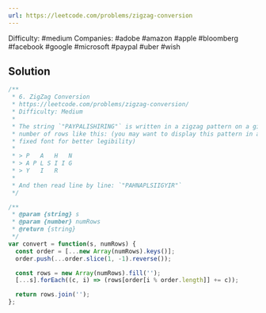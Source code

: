 ```yaml
---
url: https://leetcode.com/problems/zigzag-conversion
---
```


Difficulty: #medium
Companies: #adobe #amazon #apple #bloomberg #facebook #google #microsoft #paypal #uber #wish

## Solution

```javascript
/**
 * 6. ZigZag Conversion
 * https://leetcode.com/problems/zigzag-conversion/
 * Difficulty: Medium
 *
 * The string `"PAYPALISHIRING"` is written in a zigzag pattern on a given
 * number of rows like this: (you may want to display this pattern in a
 * fixed font for better legibility)
 *
 * > P   A   H   N
 * > A P L S I I G
 * > Y   I   R
 *
 * And then read line by line: `"PAHNAPLSIIGYIR"`
 */

/**
 * @param {string} s
 * @param {number} numRows
 * @return {string}
 */
var convert = function(s, numRows) {
  const order = [...new Array(numRows).keys()];
  order.push(...order.slice(1, -1).reverse());

  const rows = new Array(numRows).fill('');
  [...s].forEach((c, i) => (rows[order[i % order.length]] += c));

  return rows.join('');
};

```
